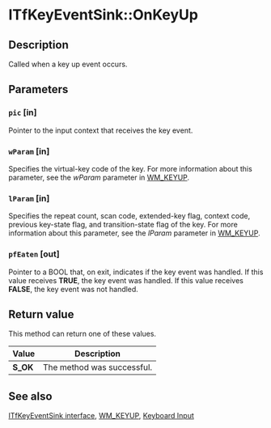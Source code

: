 # ITfKeyEventSink::OnKeyUp

## Description

Called when a key up event occurs.

## Parameters

### `pic` [in]

Pointer to the input context that receives the key event.

### `wParam` [in]

Specifies the virtual-key code of the key. For more information about this parameter, see the *wParam* parameter in [WM_KEYUP](https://learn.microsoft.com/windows/desktop/inputdev/wm-keyup).

### `lParam` [in]

Specifies the repeat count, scan code, extended-key flag, context code, previous key-state flag, and transition-state flag of the key. For more information about this parameter, see the *lParam* parameter in [WM_KEYUP](https://learn.microsoft.com/windows/desktop/inputdev/wm-keyup).

### `pfEaten` [out]

Pointer to a BOOL that, on exit, indicates if the key event was handled. If this value receives **TRUE**, the key event was handled. If this value receives **FALSE**, the key event was not handled.

## Return value

This method can return one of these values.

| Value | Description |
| --- | --- |
| **S_OK** | The method was successful. |

## See also

[ITfKeyEventSink interface](https://learn.microsoft.com/windows/win32/api/msctf/nn-msctf-itfkeyeventsink), [WM_KEYUP](https://learn.microsoft.com/windows/win32/inputdev/wm-keyup), [Keyboard Input](https://learn.microsoft.com/windows/win32/inputdev/keyboard-input)